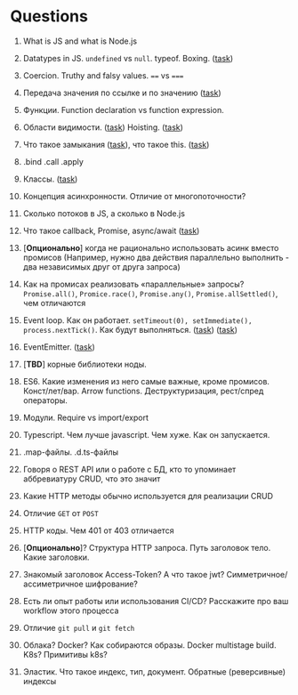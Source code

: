 # Questions


1.	What is JS and what is Node.js
0.	Datatypes in JS. `undefined` vs `null`. typeof. Boxing. ([task](./t_dt.md#1))
0.	Coercion. Truthy and falsy values. `==` vs `===`
7.	Передача значения по ссылке и по значению ([task](./t_rv.md))
8.	Функции. Function declaration vs function expression. 
0.  Области видимости.  ([task](./t_s.md)) Hoisting.  ([task](./t_h.md))
0.	Что такое замыкания  ([task](./t_cl.md)), что такое this. ([task](./t_th.md))
0.	.bind .call .apply
0.	Классы. ([task](./t_cla.md))
0.	Концепция асинхронности. Отличие от многопоточности?
0.	Сколько потоков в JS, а сколько в Node.js
0.	Что такое callback, Promise, async/await  ([task](./t_as.md))
0.	[**Опционально**] когда не рационально использовать асинк вместо промисов (Например, нужно два действия параллельно выполнить - два независимых друг от друга запроса)
0.	Как на промисах реализовать «параллельные» запросы? `Promise.all()`, `Promice.race()`, `Promise.any()`, `Promise.allSettled()`, чем отличаются
0.	Event loop. Как он работает. `setTimeout(0), setImmediate(), process.nextTick()`. Как будут выполняться. ([task](./t_promise.md)) ([task](./t_a_a.md))
0.	EventEmitter. ([task](./t_event_e.md))

0.	[**TBD**] корные библиотеки ноды.
0.	ES6. Какие изменения из него самые важные, кроме промисов. Конст/лет/вар. Arrow functions. Деструктуризация, рест/спред операторы.
0.	Модули. Require vs import/export

0.	Typescript. Чем лучше javascript. Чем хуже. Как он запускается.
0.	.map-файлы. .d.ts-файлы

0.	Говоря о REST API или о работе с БД, кто то упоминает аббревиатуру CRUD, что это значит
0.	Какие HTTP методы обычно используется для реализации CRUD
0.	Отличие `GET` от `POST`
0.	HTTP коды. Чем 401 от 403 отличается
0.	[**Опционально**]? Структура HTTP запроса. Путь заголовок тело. Какие заголовки.
0.	Знакомый заголовок Access-Token? А что такое jwt? Симметричное/ассиметричное шифрование?
0.	Есть ли опыт работы или использования CI/CD? Расскажите про ваш workflow этого процесса
0.	Отличие `git pull` и `git fetch`
0.	Облака? Docker? Как собираются образы. Docker multistage build. K8s? Примитивы k8s?
0.	Эластик. Что такое индекс, тип, документ. Обратные (реверсивные) индексы

